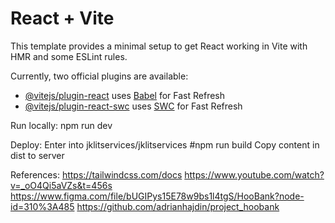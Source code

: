 # React + Vite

This template provides a minimal setup to get React working in Vite with HMR and some ESLint rules.

Currently, two official plugins are available:

- [@vitejs/plugin-react](https://github.com/vitejs/vite-plugin-react/blob/main/packages/plugin-react/README.md) uses [Babel](https://babeljs.io/) for Fast Refresh
- [@vitejs/plugin-react-swc](https://github.com/vitejs/vite-plugin-react-swc) uses [SWC](https://swc.rs/) for Fast Refresh

Run locally:
npm run dev

Deploy:
Enter into jklitservices/jklitservices
#npm run build
Copy content in dist to server

References:
https://tailwindcss.com/docs
https://www.youtube.com/watch?v=_oO4Qi5aVZs&t=456s
https://www.figma.com/file/bUGIPys15E78w9bs1l4tgS/HooBank?node-id=310%3A485
https://github.com/adrianhajdin/project_hoobank

